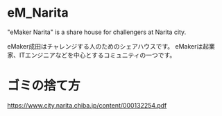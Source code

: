 # eM_Narita
"eMaker Narita" is a share house for challengers at Narita city.

eMaker成田はチャレンジする人のためのシェアハウスです。
eMakerは起業家、ITエンジニアなどを中心とするコミュニティの一つです。

# ゴミの捨て方
https://www.city.narita.chiba.jp/content/000132254.pdf
